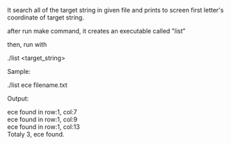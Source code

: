 It search all of the target string in given file and prints to screen first letter's coordinate of target string.

after run make command, it creates an executable called "list"

then, run with

./list <target_string>  <filename>

Sample:

./list ece filename.txt

Output:

ece found in row:1, col:7 \
ece found in row:1, col:9 \
ece found in row:1, col:13 \
Totaly 3, ece found.
